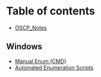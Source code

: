 # Table of contents

* [OSCP\_Notes](README.md)

## Windows

* [Manual Enum (CMD)](windows/windows-enum-cmd.md)
* [Automated Enumeration Scripts](windows/automated-enumeration-scripts.md)
